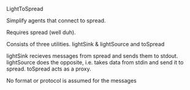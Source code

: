 
LightToSpread

Simplify agents that connect to spread.

Requires spread (well duh).

Consists of three utilities.  lightSink & lightSource and toSpread

lightSink recieves messages from spread and sends them to stdout.
lightSource does the opposite, i.e. takes data from stdin and send it to spread.
toSpread acts as a proxy.

No format or protocol is assumed for the messages 
